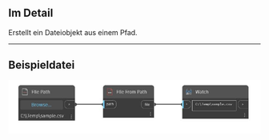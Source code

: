 ## Im Detail
Erstellt ein Dateiobjekt aus einem Pfad.
___
## Beispieldatei

![File From Path](./CoreNodeModels.Input.FileObject_img.jpg)


